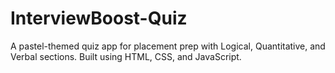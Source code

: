 # InterviewBoost-Quiz
A pastel-themed quiz app for placement prep with Logical, Quantitative, and Verbal sections. Built using HTML, CSS, and JavaScript.
